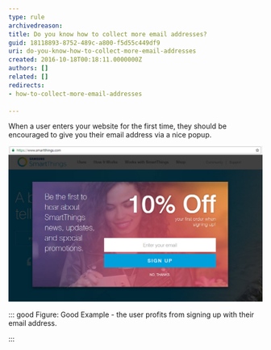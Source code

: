 ```yaml
---
type: rule
archivedreason: 
title: Do you know how to collect more email addresses?
guid: 18118893-8752-489c-a800-f5d55c449df9
uri: do-you-know-how-to-collect-more-email-addresses
created: 2016-10-18T00:18:11.0000000Z
authors: []
related: []
redirects:
- how-to-collect-more-email-addresses

---
```


When a user enters your website for the first time, they should be encouraged to give you their email address via a nice popup.

![](goodExampleEmailCollection.jpg)


::: good
Figure: Good Example - the user profits from signing up with their email address.

:::


<!--endintro-->
